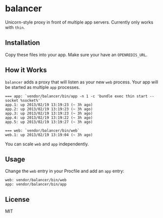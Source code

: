 # balancer

Unicorn-style proxy in front of multiple app servers. Currently only works with `thin`.

## Installation

Copy these files into your app. Make sure your have an `OPENREDIS_URL`.

## How it Works

`balancer` adds a proxy that will listen as your new `web` process. Your app will be started as multiple `app` processes.

    === app: `vendor/balancer/bin/app -n 1 -c 'bundle exec thin start --socket %socket%'`
    app.1: up 2013/02/19 13:19:23 (~ 3h ago)
    app.2: up 2013/02/19 13:19:23 (~ 3h ago)
    app.3: up 2013/02/19 13:19:23 (~ 3h ago)
    app.4: up 2013/02/19 13:19:22 (~ 3h ago)
    app.5: up 2013/02/19 13:19:27 (~ 3h ago)

    === web: `vendor/balancer/bin/web`
    web.1: up 2013/02/19 13:19:04 (~ 3h ago)

You can scale `web` and `app` independently.

## Usage

Change the `web` entry in your Procfile and add an `app` entry:

    web: vendor/balancer/bin/web
    app: vendor/balancer/bin/app

## License

MIT
